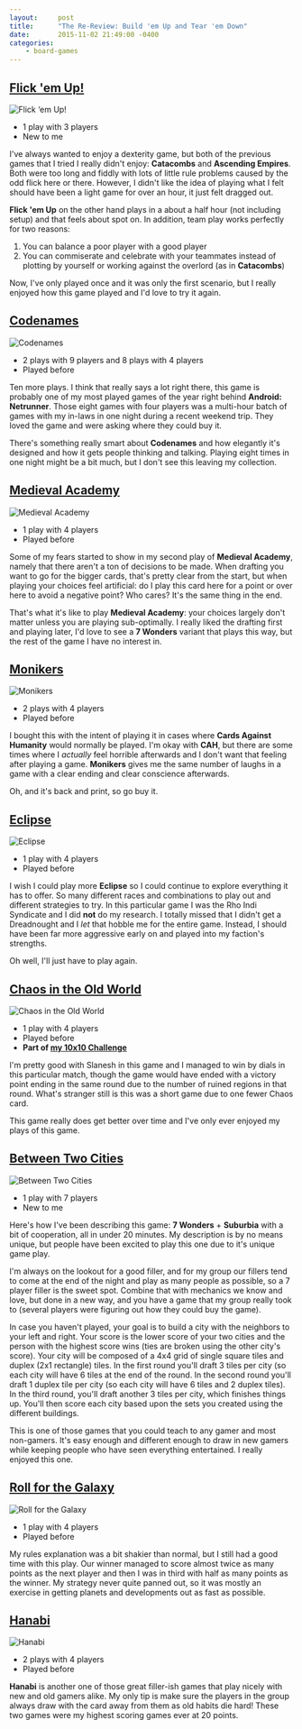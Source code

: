 ```yaml
---
layout:     post
title:      "The Re-Review: Build 'em Up and Tear 'em Down"
date:       2015-11-02 21:49:00 -0400
categories:
    - board-games
---
```

## [Flick 'em Up!](https://boardgamegeek.com/boardgame/169124/flick-em)

![Flick ‘em Up!](../assets/covers/flick-em-up.png)

- 1 play with 3 players
- New to me

I've always wanted to enjoy a dexterity game, but both of the previous games that I tried I really didn't enjoy: **Catacombs** and **Ascending Empires**. Both were too long and fiddly with lots of little rule problems caused by the odd flick here or there. However, I didn't like the idea of playing what I felt should have been a light game for over an hour, it just felt dragged out.

**Flick 'em Up** on the other hand plays in a about a half hour (not including setup) and that feels about spot on. In addition, team play works perfectly for two reasons:

1. You can balance a poor player with a good player
2. You can commiserate and celebrate with your teammates instead of plotting by yourself or working against the overlord (as in **Catacombs**)

Now, I've only played once and it was only the first scenario, but I really enjoyed how this game played and I'd love to try it again.

## [Codenames](https://boardgamegeek.com/boardgame/178900/codenames)

![Codenames](../assets/covers/codenames.jpg)

- 2 plays with 9 players and 8 plays with 4 players
- Played before

Ten more plays. I think that really says a lot right there, this game is probably one of my most played games of the year right behind **Android: Netrunner**. Those eight games with four players was a multi-hour batch of games with my in-laws in one night during a recent weekend trip. They loved the game and were asking where they could buy it.

There's something really smart about **Codenames** and how elegantly it's designed and how it gets people thinking and talking. Playing eight times in one night might be a bit much, but I don't see this leaving my collection.

## [Medieval Academy](https://boardgamegeek.com/boardgame/154386/medieval-academy)

![Medieval Academy](../assets/covers/medieval-academy.jpg)

- 1 play with 4 players
- Played before

Some of my fears started to show in my second play of **Medieval Academy**, namely that there aren't a ton of decisions to be made. When drafting you want to go for the bigger cards, that's pretty clear from the start, but when playing your choices feel artificial: do I play this card here for a point or over here to avoid a negative point? Who cares? It's the same thing in the end.

That's what it's like to play **Medieval Academy**: your choices largely don't matter unless you are playing sub-optimally. I really liked the drafting first and playing later, I'd love to see a **7 Wonders** variant that plays this way, but the rest of the game I have no interest in.

## [Monikers](https://boardgamegeek.com/boardgame/156546/monikers)

![Monikers](../assets/covers/monikers.png)

- 2 plays with 4 players
- Played before

I bought this with the intent of playing it in cases where **Cards Against Humanity** would normally be played. I'm okay with **CAH**, but there are some times where I _actually_ feel horrible afterwards and I don't want that feeling after playing  a game. **Monikers** gives me the same number of laughs in a game with a clear ending and clear conscience afterwards.

Oh, and it's back and print, so go buy it.

## [Eclipse](https://boardgamegeek.com/boardgame/72125/eclipse)

![Eclipse](../assets/covers/eclipse.jpg)

- 1 play with 4 players
- Played before

I wish I could play more **Eclipse** so I could continue to explore everything it has to offer. So many different races and combinations to play out and different strategies to try. In this particular game I was the Rho Indi Syndicate and I did **not** do my research. I totally missed that I didn't get a Dreadnought and I _let_ that hobble me for the entire game. Instead, I should have been far more aggressive early on and played into my faction's strengths.

Oh well, I'll just have to play again.

## [Chaos in the Old World](https://boardgamegeek.com/boardgame/43111/chaos-old-world)

![Chaos in the Old World](../assets/covers/chaos-in-the-old-world.jpg)

- 1 play with 4 players
- Played before
- **Part of [my 10x10 Challenge](https://boardgamegeek.com/geeklist/183527/wesbakers-2015-10x10-hardcore-challenge)**

I'm pretty good with Slanesh in this game and I managed to win by dials in this particular match, though the game would have ended with a victory point ending in the same round due to the number of ruined regions in that round. What's stranger still is this was a short game due to one fewer Chaos card.

This game really does get better over time and I've only ever enjoyed my plays of this game.

## [Between Two Cities](https://boardgamegeek.com/boardgame/168435/between-two-cities)

![Between Two Cities](../assets/covers/between-two-cities.jpg)

- 1 play with 7 players
- New to me

Here's how I've been describing this game: **7 Wonders** + **Suburbia** with a bit of cooperation, all in under 20 minutes. My description is by no means unique, but people have been excited to play this one due to it's unique game play.

I'm always on the lookout for a good filler, and for my group our fillers tend to come at the end of the night and play as many people as possible, so a 7 player filler is the sweet spot. Combine that with mechanics we know and love, but done in a new way, and you have a game that my group really took to (several players were figuring out how they could buy the game).

In case you haven't played, your goal is to build a city with the neighbors to your left and right. Your score is the lower score of your two cities and the person with the highest score wins (ties are broken using the other city's score). Your city will be composed of a 4x4 grid of single square tiles and duplex (2x1 rectangle) tiles. In the first round you'll draft 3 tiles per city (so each city will have 6 tiles at the end of the round. In the second round you'll draft 1 duplex tile per city (so each city will have 6 tiles and 2 duplex tiles). In the third round, you'll draft another 3 tiles per city, which finishes things up. You'll then score each city based upon the sets you created using the different buildings.

This is one of those games that you could teach to any gamer and most non-gamers. It's easy enough and different enough to draw in new gamers while keeping people who have seen everything entertained. I really enjoyed this one.

## [Roll for the Galaxy](https://boardgamegeek.com/boardgame/132531/roll-galaxy)

![ Roll for the Galaxy](../assets/covers/roll-for-the-galaxy.jpg)

- 1 play with 4 players
- Played before

My rules explanation was a bit shakier than normal, but I still had a good time with this play. Our winner managed to score almost twice as many points as the next player and then I was in third with half as many points as the winner. My strategy never quite panned out, so it was mostly an exercise in getting planets and developments out as fast as possible.

## [Hanabi](https://boardgamegeek.com/boardgame/98778/hanabi)

![Hanabi](../assets/covers/hanabi.jpg)

- 2 plays with 4 players
- Played before

**Hanabi** is another one of those great filler-ish games that play nicely with new and old gamers alike. My only tip is make sure the players in the group always draw with the card away from them as old habits die hard! These two games were my highest scoring games ever at 20 points.
